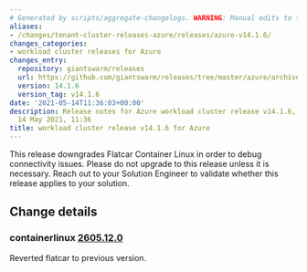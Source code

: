 ```yaml
---
# Generated by scripts/aggregate-changelogs. WARNING: Manual edits to this files will be overwritten.
aliases:
- /changes/tenant-cluster-releases-azure/releases/azure-v14.1.6/
changes_categories:
- workload cluster releases for Azure
changes_entry:
  repository: giantswarm/releases
  url: https://github.com/giantswarm/releases/tree/master/azure/archived/v14.1.6
  version: 14.1.6
  version_tag: v14.1.6
date: '2021-05-14T11:36:03+00:00'
description: Release notes for Azure workload cluster release v14.1.6, published on
  14 May 2021, 11:36
title: workload cluster release v14.1.6 for Azure
---
```


This release downgrades Flatcar Container Linux in order to debug connectivity issues. Please do not upgrade to this release unless it is necessary. Reach out to your Solution Engineer to validate whether this release applies to your solution.

## Change details


### containerlinux [2605.12.0](https://www.flatcar-linux.org/releases/#release-2605.12.0)

Reverted flatcar to previous version.

